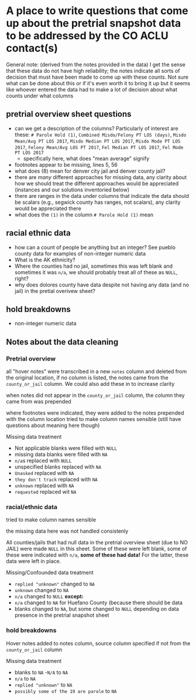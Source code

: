 # A place to write questions that come up about the pretrial snapshot data to be addressed by the CO ACLU contact(s) 

General note: (derived from the notes provided in the data) I get the sense that these data do not have high reliability; the notes indicate all sorts of decision that must have been made to come up with these counts. Not sure what can be done about this or if it's even worth it to bring it up but it seems like whoever entered the data had to make a lot of decision about what counts under what columns

## pretrial overview sheet questions
- can we get a description of the columns? Particularly of interest are these:
`# Parole Hold (1)`,	`Combined Misdo/Felony PT LOS (days)`,	`Misdo Mean/Avg PT LOS 2017`,	`Misdo Median PT LOS 2017`,	`Misdo Mode PT LOS 2017`,	`Felony Mean/Avg LOS PT 2017`,	`Fel Median PT LOS 2017`,	`Fel Mode PT LOS 2017`
  - specifically here, what does "mean average" signify
- footnotes appear to be missing, lines 5, 56
- what does (8) mean for denver city jail and denver county jail?
- there are *many* different approaches for missing data, any clarity about how we should treat the different approaches would be appreciated (instances and our solutions inventoried below)
- there are ranges in the data under columns that indicate the data should be scalars (e.g., segwick county has ranges, not scalars), any clarity would be appreciated there
- what does the `(1)` in the column `# Parole Hold (1)` mean

## racial ethnic data
- how can a count of people be anything but an integer? See pueblo county data for examples of non-integer numeric data 
- What is the AK ethnicity?
- Where the counties had no jail, sometimes this was left blank and sometimes it was `n/a`, we should probably treat all of these as `NULL`, right?
- why does dolores county have data despite not having any data (and no jail) in the pretial overivew sheet?

## hold breakdowns

- non-integer numeric data

## Notes about the data cleaning

### Pretrial overview
all "hover notes" were transcribed in a new `notes` column and deleted from the original location, if no column is listed, the notes came from the `county_or_jail` column. We could also add these in to increase clarity 

when notes did not appear in the `county_or_jail` column, the column they came from was prepended

where footnotes were indicated, they were added to the notes prepended with the column location
tried to make column names sensible (still have questions about meaning here though)

Missing data treatment
- Not applicable blanks were filled with `NULL`
- missing data blanks were filled with `NA`
- `n/a`s replaced with `NULL`
- unspecified blanks replaced with `NA`
- `Unasked` replaced with `NA`
- `they don't track` replaced with `NA`
- `unknown` replaced with `NA`
- `requested` replaced wit `NA`

### racial/ethnic data

tried to make column names sensible

the missing data here was not handled consistenly

All counties/jails that had null data in the pretrial overview sheet (due to NO JAIL) were made `NULL` in this sheet. Some of these were left blank, some of these were indicated with `n/a`, **some of these had data!** For the latter, these data were left in place.

Missing/Confounded data treatment
- `replied "unknown"` changed to `NA`
- `unknown` changed to `NA`
- `n/a` changed to `NULL` **except:**
- `n/a` changed to `NA` for Huefano County (because there should be data
- blanks changed to `NA`, but some changed to `NULL` depending on data presence in the pretrial snapshot sheet


### hold breakdowns

Hover notes added to notes column, source column specified if not from the `county_or_jail` column

Missing data treatment
- blanks to `NA`
-`N/A` to `NA`
- `n/a` to `NA`
- `replied "unknown"` to `NA`
- `possibly some of the 19 are parole` to `NA`


